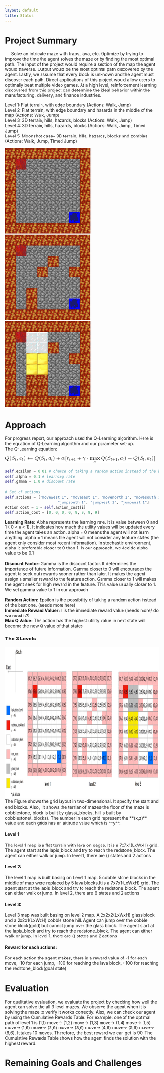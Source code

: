 ```yaml
---
layout: default
title: Status
---
```




# Project Summary
&nbsp;&nbsp;&nbsp;&nbsp; Solve an intricate maze with traps, lava, etc. Optimize by trying to improve the time the agent solves the maze or by finding the most optimal path. The input of the project would require a section of the map the agent would traverse. Output would be the most optimal path discovered by the agent. Lastly, we assume that every block is unknown and the agent must discover each path. Direct applications of this project would allow users to optimally beat multiple video games. At a high level, reinforcement learning discovered from this project can determine the ideal behavior within the manufacturing, delivery, and finance industries.

Level 1: Flat terrain, with edge boundary  (Actions: Walk, Jump)<br>
Level 2: Flat terrain, with edge boundary and hazards in the middle of the map  (Actions: Walk, Jump)<br>
Level 3: 3D terrain, hills, hazards, blocks  (Actions: Walk, Jump)<br>
Level 4: 3D terrain, hills, hazards, blocks  (Actions: Walk, Jump, Timed Jump)<br>
Level 5: Moonshot case- 3D terrain, hills, hazards, blocks and zombies  (Actions: Walk, Jump, Timed Jump)<br>

<img src="images/level1.jpeg" title="level 1 map" width="280" height="280" /> <img src="images/level2.jpeg" title="level 2 map" width="280" height="280" /> <img src="images/level3.jpeg" title="level 3 map" width="280" height="280" />



# Approach

For progress report, our approach used the Q-Learning algorithm. Here is the equation of Q-Learning algorithm and our parameter set-up.<br>
The Q-Learning equation:<br>

<img src="images/eq.gif" title="equation" />

```python
self.epsilon = 0.01 # chance of taking a random action instead of the best
self.alpha = 0.1 # learning rate
self.gamma = 1.0 # discount rate

# Set of actions
self.actions = ["movewest 1", "moveeast 1", "movenorth 1", "movesouth 1", "jumpnorth 1", \
                        "jumpsouth 1", "jumpwest 1", "jumpeast 1"]
Action cost = 1 + self.action_cost[i]
self.action_cost = [0, 0, 0, 0, 9, 9, 9, 9]
```
**Learning Rate:** Alpha represents the learning rate. It is value between 0 and 1 ( 0 \< a \< 1). It indicates how much the utility values will be updated every time the agent takes an action. alpha = 0 means the agent will not learn anything. alpha = 1 means the agent will not consider any feature states (the agent only consider most recent information). In stochastic environment, alpha is preferable closer to 0 than 1. In our approach, we decide alpha value to be 0.1<br><br>
**Discount Factor:** Gamma is the discount factor. It determines the importance of future information.  Gamma closer to 0 will encourages the agent to seek out rewards sooner rather than later. It makes the agent assign a smaller reward to the feature action. Gamma closer to 1 will makes the agent seek for high reward in the feature. This value usually closer to 1. We set gamma value to 1 in our approach<br><br>
**Random Action:** Epsilon is the possibility of taking a random action instead of the best one. (needs more here)<br>
**Immediate Reward Valuer:** r is the immediate reward value (needs more/ do we need it?)<br>
**Max Q Value:** The action has the highest utility value in next state will become the new Q value of that states<br>

### The 3 Levels

<img src="images/grid.jpeg" title="grid" width="1252" height="494" />
The  Figure shows the grid layout in two-dimensional. It specify the start and end blocks. Also，it shows the terrian of mazes(the floor of the maze is cobblestone, block is built by glass\_blocks, hill is built by cobblestone\_blocks). The number in each grid represent the **(x,z)** value and each grids has an altitude value which is  **y**. 


#### Level 1:
The level 1 map is a flat terrain with lava on eages. It is a 7x7x1(LxWxH) grid. The agent start at the lapis\_block and try to reach the redstone\_block. The agent can either walk or jump. In level 1, there are () states and 2 actions
#### Level 2:
The level 1 map is built basing on Level 1 map. 5 cobble stone blocks in the middle of map were replaced by 5 lava blocks.It is a 7x7x1(LxWxH) grid. The agent start at the lapis\_block and try to reach the redstone\_block. The agent can either walk or jump. In level 2, there are () states and 2 actions
#### Level 3:
Level 3 map was built basing on level 2 map. A  2x2x2(LxWxH) glass block and a 2x2x1(LxWxH) cobble stone hill. Agent can jump over the cobble stone block(gold) but cannot jump over the glass block. The agent start at the lapis\_block and try to reach the redstone\_block. The agent can either walk or jump. In level 1, there are () states and 2 actions
#### Reward for each actions:
For each action the agent makes, there is a reward value of -1 for each move, -10 for each jump, -100 for reaching the lava block, +100 for reaching the redstone\_block(goal state)









# Evaluation
For qualitative evaluation, we evaluate the project by checking how well the agent can solve the all 3 level mazes. We observe the agent when it is solving the maze to verify it works correctly. Also, we can check our agent by using the Cumulative Rewards Table.
For example: one of the optimal path of level 1 is (1,1) move-> (1,2) move-> (1,3) move-> (1,4) move-> (1,5) move-> (1,6) move-> (2,6) move-> (3,6) move-> (4,6) move-> (5,6) move-> (6,6). It takes 10 moves. Therefore, the best reward we can get is 90. The Cumulative Rewards Table shows how the agent finds the solution with the highest reward. 

# Remaining Goals and Challenges

[image-1]:	https://github.com/Moe202/Reward-Finder/blob/master/docs/images/eq.gif
